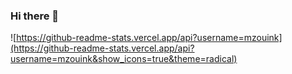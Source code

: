 ### Hi there 👋

![https://github-readme-stats.vercel.app/api?username=mzouink](https://github-readme-stats.vercel.app/api?username=mzouink&show_icons=true&theme=radical)
<!--
**mzouink/mzouink** is a ✨ _special_ ✨ repository because its `README.md` (this file) appears on your GitHub profile.

Here are some ideas to get you started:

- 🔭 I’m currently working on ...
- 🌱 I’m currently learning ...
- 👯 I’m looking to collaborate on ...
- 🤔 I’m looking for help with ...
- 💬 Ask me about ...
- 📫 How to reach me: ...
- 😄 Pronouns: ...
- ⚡ Fun fact: ...
-->
